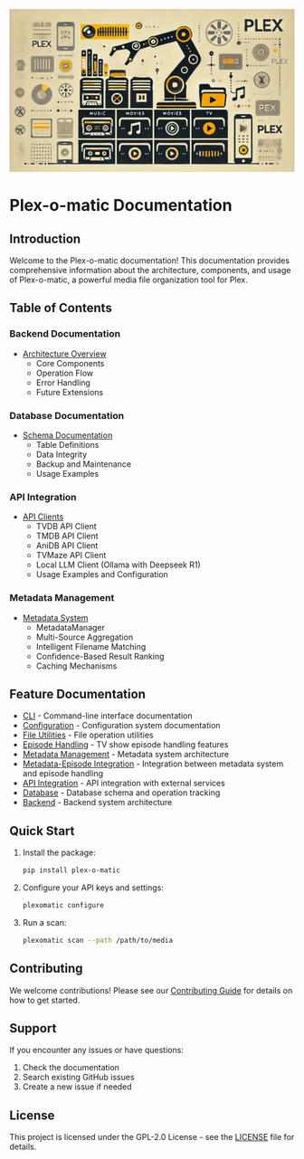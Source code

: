 ![Plex-O-Matic Title Image](../public/Plex-O-Matic_README_Title_Image.webp)

# Plex-o-matic Documentation

## Introduction

Welcome to the Plex-o-matic documentation! This documentation provides comprehensive information about the architecture, components, and usage of Plex-o-matic, a powerful media file organization tool for Plex.

## Table of Contents

### Backend Documentation
- [Architecture Overview](backend/architecture.md)
  - Core Components
  - Operation Flow
  - Error Handling
  - Future Extensions

### Database Documentation
- [Schema Documentation](database/schema.md)
  - Table Definitions
  - Data Integrity
  - Backup and Maintenance
  - Usage Examples

### API Integration
- [API Clients](api/README.md)
  - TVDB API Client
  - TMDB API Client
  - AniDB API Client
  - TVMaze API Client
  - Local LLM Client (Ollama with Deepseek R1)
  - Usage Examples and Configuration

### Metadata Management
- [Metadata System](metadata/README.md)
  - MetadataManager
  - Multi-Source Aggregation
  - Intelligent Filename Matching
  - Confidence-Based Result Ranking
  - Caching Mechanisms

## Feature Documentation

- [CLI](cli/README.md) - Command-line interface documentation
- [Configuration](configuration/README.md) - Configuration system documentation
- [File Utilities](file-utils/README.md) - File operation utilities
- [Episode Handling](episode_handling.md) - TV show episode handling features
- [Metadata Management](metadata/README.md) - Metadata system architecture
- [Metadata-Episode Integration](metadata/episode_integration.md) - Integration between metadata system and episode handling
- [API Integration](api/README.md) - API integration with external services
- [Database](database/README.md) - Database schema and operation tracking
- [Backend](backend/README.md) - Backend system architecture

## Quick Start

1. Install the package:
   ```bash
   pip install plex-o-matic
   ```

2. Configure your API keys and settings:
   ```bash
   plexomatic configure
   ```

3. Run a scan:
   ```bash
   plexomatic scan --path /path/to/media
   ```

## Contributing

We welcome contributions! Please see our [Contributing Guide](../CONTRIBUTING.md) for details on how to get started.

## Support

If you encounter any issues or have questions:
1. Check the documentation
2. Search existing GitHub issues
3. Create a new issue if needed

## License

This project is licensed under the GPL-2.0 License - see the [LICENSE](../LICENSE) file for details.
